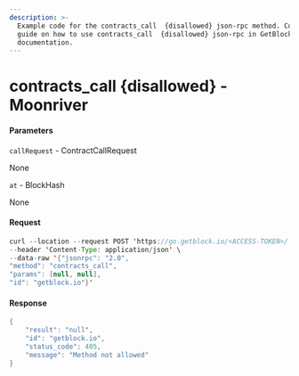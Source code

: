 ```yaml
---
description: >-
  Example code for the contracts_call  {disallowed} json-rpc method. Сomplete
  guide on how to use contracts_call  {disallowed} json-rpc in GetBlock.io Web3
  documentation.
---
```


# contracts\_call {disallowed} - Moonriver

#### Parameters

`callRequest` - ContractCallRequest

None

`at` - BlockHash

None

#### Request

```java
curl --location --request POST 'https://go.getblock.io/<ACCESS-TOKEN>/' \
--header 'Content-Type: application/json' \
--data-raw '{"jsonrpc": "2.0",
"method": "contracts_call",
"params": [null, null],
"id": "getblock.io"}'
```

#### Response

```java
{
    "result": "null",
    "id": "getblock.io",
    "status_code": 405,
    "message": "Method not allowed"
}
```
